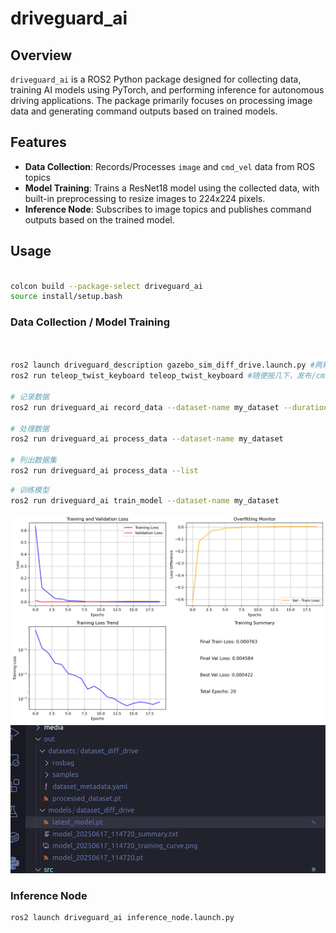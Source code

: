 # driveguard_ai

## Overview
`driveguard_ai` is a ROS2 Python package designed for collecting data, training AI models using PyTorch, and performing inference for autonomous driving applications. The package primarily focuses on processing image data and generating command outputs based on trained models.

## Features
- **Data Collection**: Records/Processes `image` and `cmd_vel` data from ROS topics
- **Model Training**: Trains a ResNet18 model using the collected data, with built-in preprocessing to resize images to 224x224 pixels.
- **Inference Node**: Subscribes to image topics and publishes command outputs based on the trained model.

## Usage

```sh

colcon build --package-select driveguard_ai
source install/setup.bash

```

### Data Collection / Model Training
```sh


ros2 launch driveguard_description gazebo_sim_diff_drive.launch.py #两轮差速，上面有摄像头，发布/camera_sensor/image_raw
ros2 run teleop_twist_keyboard teleop_twist_keyboard #随便按几下，发布/cmd_vel

# 记录数据
ros2 run driveguard_ai record_data --dataset-name my_dataset --duration 30

# 处理数据
ros2 run driveguard_ai process_data --dataset-name my_dataset

# 列出数据集
ros2 run driveguard_ai process_data --list

```

```sh
# 训练模型
ros2 run driveguard_ai train_model --dataset-name my_dataset
```

![alt text](media/image.png)
![alt text](media/image-1.png)

### Inference Node
```sh
ros2 launch driveguard_ai inference_node.launch.py
```
